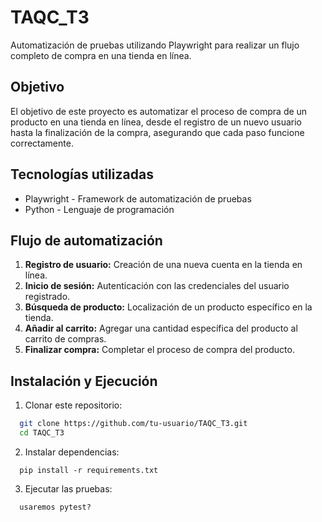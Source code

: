 
# TAQC_T3

Automatización de pruebas utilizando Playwright para realizar un flujo completo de compra en una tienda en línea.


## Objetivo

El objetivo de este proyecto es automatizar el proceso de compra de un producto en una tienda en línea, desde el registro de un nuevo usuario hasta la finalización de la compra, asegurando que cada paso funcione correctamente.

## Tecnologías utilizadas

* Playwright - Framework de automatización de pruebas
* Python - Lenguaje de programación

## Flujo de automatización
1. **Registro de usuario:** Creación de una nueva cuenta en la tienda en línea.
2. **Inicio de sesión:** Autenticación con las credenciales del usuario registrado.
3. **Búsqueda de producto:** Localización de un producto específico en la tienda.
4. **Añadir al carrito:** Agregar una cantidad específica del producto al carrito de compras.
5. **Finalizar compra:** Completar el proceso de compra del producto.

##  Instalación y Ejecución
1. Clonar este repositorio:

```bash
  git clone https://github.com/tu-usuario/TAQC_T3.git
  cd TAQC_T3
```
2. Instalar dependencias:
```
  pip install -r requirements.txt
```

3. Ejecutar las pruebas:
```
  usaremos pytest?
```

